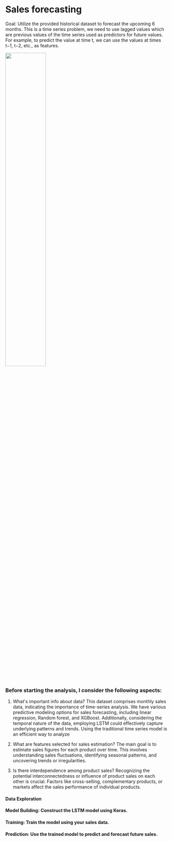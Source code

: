 # Sales forecasting

Goal: Utilize the provided historical dataset to forecast the upcoming 6 months.
This is a time series problem, we need to use lagged values which are previous values of the time series used as predictors for future values.
For example, to predict the value at time t, we can use the values at times t−1, t−2, etc., as features.

<img src="https://github.com/user-attachments/assets/0ed99b97-5620-48be-8b44-310193ba4041" width=50% height=50%>

### Before starting the analysis, I consider the following aspects:

1. What's important info about data?
This dataset comprises monthly sales data, indicating the importance of time-series analysis. We have various predictive modeling options for sales forecasting, including linear regression, Random forest, and XGBoost. Additionally, considering the temporal nature of the data, employing LSTM could effectively capture underlying patterns and trends. Using the traditional time series model is an efficient way to analyze 

3. What are features selected for sales estimation?
The main goal is to estimate sales figures for each product over time. This involves understanding sales fluctuations, identifying seasonal patterns, and uncovering
trends or irregularities.

4. Is there interdependence among product sales?
 Recognizing the potential interconnectedness or influence of product sales on each other is crucial. Factors like cross-selling, complementary products, or markets
affect the sales performance of individual products.

#### Data Exploration
#### Model Building: Construct the LSTM model using Keras.
#### Training: Train the model using your sales data.
#### Prediction: Use the trained model to predict and forecast future sales.
